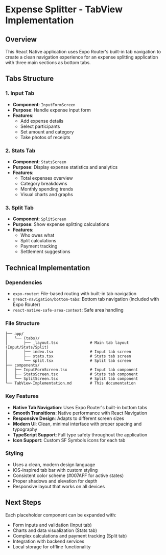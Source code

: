 # Expense Splitter - TabView Implementation

## Overview

This React Native application uses Expo Router's built-in tab navigation to create a clean navigation experience for an expense splitting application with three main sections as bottom tabs.

## Tabs Structure

### 1. Input Tab

- **Component**: `InputFormScreen`
- **Purpose**: Handle expense input form
- **Features**:
  - Add expense details
  - Select participants
  - Set amount and category
  - Take photos of receipts

### 2. Stats Tab

- **Component**: `StatsScreen`
- **Purpose**: Display expense statistics and analytics
- **Features**:
  - Total expenses overview
  - Category breakdowns
  - Monthly spending trends
  - Visual charts and graphs

### 3. Split Tab

- **Component**: `SplitScreen`
- **Purpose**: Show expense splitting calculations
- **Features**:
  - Who owes what
  - Split calculations
  - Payment tracking
  - Settlement suggestions

## Technical Implementation

### Dependencies

- `expo-router`: File-based routing with built-in tab navigation
- `@react-navigation/bottom-tabs`: Bottom tab navigation (included with Expo Router)
- `react-native-safe-area-context`: Safe area handling

### File Structure

```
├── app/
│   └── (tabs)/
│       ├── _layout.tsx              # Main tab layout (Input/Stats/Split)
│       ├── index.tsx                # Input tab screen
│       ├── stats.tsx                # Stats tab screen
│       └── split.tsx                # Split tab screen
├── components/
│   ├── InputFormScreen.tsx          # Input tab component
│   ├── StatsScreen.tsx              # Stats tab component
│   └── SplitScreen.tsx              # Split tab component
└── TabView-Implementation.md        # This documentation
```

### Key Features

- **Native Tab Navigation**: Uses Expo Router's built-in bottom tabs
- **Smooth Transitions**: Native performance with React Navigation
- **Responsive Design**: Adapts to different screen sizes
- **Modern UI**: Clean, minimal interface with proper spacing and typography
- **TypeScript Support**: Full type safety throughout the application
- **Icon Support**: Custom SF Symbols icons for each tab

### Styling

- Uses a clean, modern design language
- iOS-inspired tab bar with custom styling
- Consistent color scheme (#007AFF for active states)
- Proper shadows and elevation for depth
- Responsive layout that works on all devices

## Next Steps

Each placeholder component can be expanded with:

- Form inputs and validation (Input tab)
- Charts and data visualization (Stats tab)
- Complex calculations and payment tracking (Split tab)
- Integration with backend services
- Local storage for offline functionality
